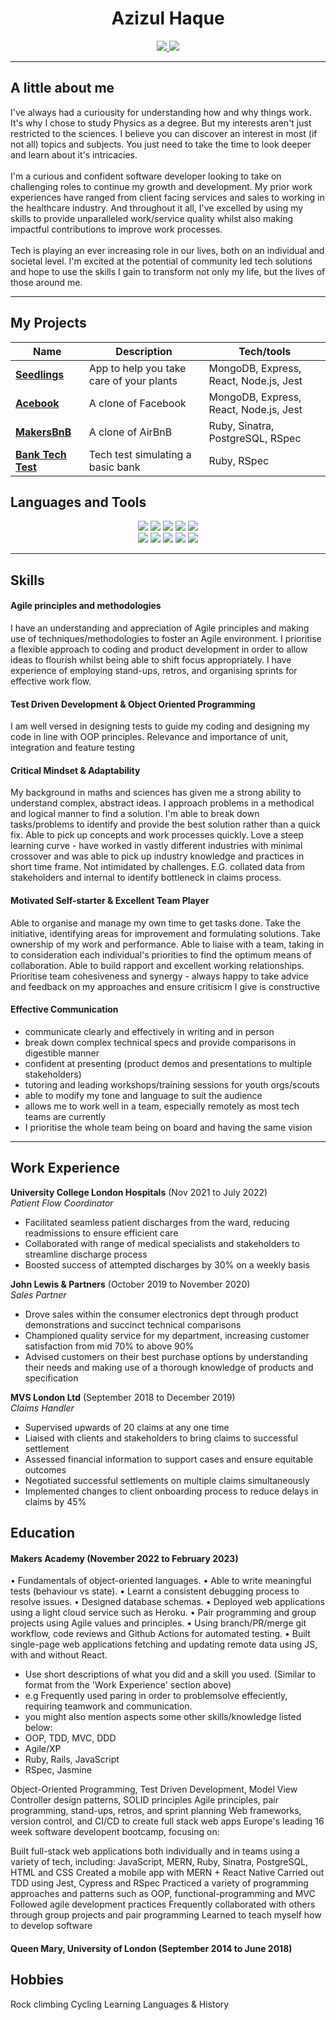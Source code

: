 <div align="center">
  <h1>Azizul Haque</h1>
  <a href="mailto:haquema@outlook.com"><img src="https://img.shields.io/badge/Microsoft_Outlook-0078D4?style=for-the-badge&logo=microsoft-outlook&logoColor=white"</a>
  <a href="https://www.linkedin.com/in/azizul-haque-831b5bb5/"><img src="https://img.shields.io/badge/LinkedIn-0077B5?style=for-the-badge&logo=linkedin&logoColor=white"></a>
    </div>

-----------

<h2>A little about me</h2>
  <p> 
      I've always had a curiousity for understanding how and why things work. It's why I chose to study Physics as a degree. But my interests aren't just restricted to the sciences. I believe you can discover an interest in most (if not all) topics and subjects. You just need to take the time to look deeper and learn about it's intricacies. 
    <br><br>
    I'm a curious and confident software developer looking to take on challenging roles to continue my growth and development. My prior work experiences have ranged from client facing services and sales to working in the healthcare industry. And throughout it all, I've excelled by using my skills to provide unparalleled work/service quality whilst also making impactful contributions to improve work processes. 
    <br><br>
    Tech is playing an ever increasing role in our lives, both on an individual and societal level. I'm excited at the potential of community led tech solutions and hope to use the skills I gain to transform not only my life, but the lives of those around me. 
  </p>
  
-----------

<h2>My Projects</h2>

| Name                   | Description       | Tech/tools        |
| ---------------------- | ----------------- | ----------------- |
| [**Seedlings**](https://github.com/haquema/seedlings-app) | App to help you take care of your plants  | MongoDB, Express, React, Node.js, Jest |
| [**Acebook**](https://github.com/haquema/seedlings-app) | A clone of Facebook           | MongoDB, Express, React, Node.js, Jest |
| [**MakersBnB**](https://github.com/haquema/makersbnb-ruby-seed) | A clone of AirBnB           | Ruby, Sinatra, PostgreSQL, RSpec |
| [**Bank Tech Test**](https://github.com/haquema/bank-techtest) | Tech test simulating a basic bank | Ruby, RSpec   |


<h2>Languages and Tools</h2>
<p>
<div align="center">
  <img src="https://img.shields.io/badge/-HTML-FF5733?style=for-the-badge&logo=html5&logoColor=FF5733&labelColor=282828">
  <img src="https://img.shields.io/badge/-CSS-559DFF?style=for-the-badge&logo=css3&logoColor=559DFF&labelColor=282828">
  <img src="https://img.shields.io/badge/-Ruby-FF6A55?style=for-the-badge&logo=ruby&logoColor=FF6A55&labelColor=282828">
  <img src="https://img.shields.io/badge/-Javascript-f7e968?style=for-the-badge&logo=javascript&logoColor=f7e968&labelColor=282828">
  <img src="https://img.shields.io/badge/-Jest-B84D6F?style=for-the-badge&logo=jest&logoColor=B84D6F&labelColor=282828"><br>
  <img src="https://img.shields.io/badge/-Node.js-80D857?style=for-the-badge&logo=node.js&logoColor=80D857&labelColor=282828">
  <img src="https://img.shields.io/badge/-RSpec-F05892?style=for-the-badge&logo=ruby&logoColor=F05892&labelColor=282828">
  <img src="https://img.shields.io/badge/-React-58D2F0?style=for-the-badge&logo=react&logoColor=58D2F0&labelColor=282828">
  <img src="https://img.shields.io/badge/-MongoDB-51A940?style=for-the-badge&logo=mongodb&logoColor=51A940&labelColor=282828">
  <img src="https://img.shields.io/badge/-PostgreSQL-3b3938?style=for-the-badge&logo=postgresql&logoColor=faf2ed&labelColor=282828"><br>
  
</div>
</p>

-----------

## Skills

#### Agile principles and methodologies
I have an understanding and appreciation of Agile principles and making use of techniques/methodologies to foster an Agile environment. I prioritise a flexible approach to coding and product development in order to allow ideas to flourish whilst being able to shift focus appropriately. I have experience of employing stand-ups, retros, and organising sprints for effective work flow.

#### Test Driven Development & Object Oriented Programming
I am well versed in designing tests to guide my coding and designing my code in line with OOP principles. Relevance and importance of unit, integration and feature testing

#### Critical Mindset & Adaptability
My background in maths and sciences has given me a strong ability to understand complex, abstract ideas. I approach problems in a methodical and logical manner to find a solution. I'm able to break down tasks/problems to identify and provide the best solution rather than a quick fix. Able to pick up concepts and work processes quickly. Love a steep learning curve - have worked in vastly different industries with minimal crossover and was able to pick up industry knowledge and practices in short time frame. Not intimidated by challenges. E.G. collated data from stakeholders and internal to identify bottleneck in claims process.

#### Motivated Self-starter & Excellent Team Player
Able to organise and manage my own time to get tasks done. Take the initiative, identifying areas for improvement and formulating solutions. Take ownership of my work and performance. Able to liaise with a team, taking in to consideration each individual's priorities to find the optimum means of collaboration. Able to build rapport and excellent working relationships. Prioritise team cohesiveness and synergy - always happy to take advice and feedback on my approaches and ensure critisicm I give is constructive

#### Effective Communication

- communicate clearly and effectively in writing and in person
- break down complex technical specs and provide comparisons in digestible manner
- confident at presenting (product demos and presentations to multiple stakeholders)
- tutoring and leading workshops/training sessions for youth orgs/scouts
- able to modify my tone and language to suit the audience
- allows me to work well in a team, especially remotely as most tech teams are currently
- I prioritise the whole team being on board and having the same vision

  
-----------

## Work Experience

**University College London Hospitals** (Nov 2021 to July 2022)  
_Patient Flow Coordinator_
- Facilitated seamless patient discharges from the ward, reducing readmissions to ensure efficient care
- Collaborated with range of medical specialists and stakeholders to streamline discharge process
- Boosted success of attempted discharges by 30% on a weekly basis

**John Lewis & Partners** (October 2019 to November 2020)  
_Sales Partner_
- Drove sales within the consumer electronics dept through product demonstrations and succinct technical comparisons
- Championed quality service for my department, increasing customer satisfaction from mid 70% to above 90%
- Advised customers on their best purchase options by understanding their needs and making use of a thorough knowledge of products and specification


**MVS London Ltd** (September 2018 to December 2019)  
_Claims Handler_
- Supervised upwards of 20 claims at any one time
- Liaised with clients and stakeholders to bring claims to successful settlement
- Assessed financial information to support cases and ensure equitable outcomes
- Negotiated successful settlements on multiple claims simultaneously
- Implemented changes to client onboarding process to reduce delays in claims by 45%


## Education

#### Makers Academy (November 2022 to February 2023)
• Fundamentals of object-oriented languages.
• Able to write meaningful tests (behaviour vs state).
• Learnt a consistent debugging process to resolve issues.
• Designed database schemas.
• Deployed web applications using a light cloud service such as
Heroku.
• Pair programming and group projects using Agile values and
principles.
• Using branch/PR/merge git workflow, code reviews and Github
Actions for automated testing.
• Built single-page web applications fetching and updating
remote data using JS, with and without React.
- Use short descriptions of what you did and a skill you used. (Similar to format from the 'Work Experience' section above)
- e.g Frequently used paring in order to problemsolve effeciently, requiring teamwork and communication.
- you might also mention aspects some other skills/knowledge listed below: 
- OOP, TDD, MVC, DDD
- Agile/XP
- Ruby, Rails, JavaScript
- RSpec, Jasmine

Object-Oriented Programming, Test Driven Development, Model View Controller design patterns, SOLID principles
Agile principles, pair programming, stand-ups, retros, and sprint planning
Web frameworks, version control, and CI/CD to create full stack web apps
Europe's leading 16 week software developent bootcamp, focusing on:


Built full-stack web applications both individually and in teams using a variety of tech, including: JavaScript, MERN, Ruby, Sinatra, PostgreSQL, HTML and CSS
Created a mobile app with MERN + React Native
Carried out TDD using Jest, Cypress and RSpec
Practiced a variety of programming approaches and patterns such as OOP, functional-programming and MVC
Followed agile development practices
Frequently collaborated with others through group projects and pair programming
Learned to teach myself how to develop software


#### Queen Mary, University of London (September 2014 to June 2018)


## Hobbies

Rock climbing
Cycling
Learning Languages & History

